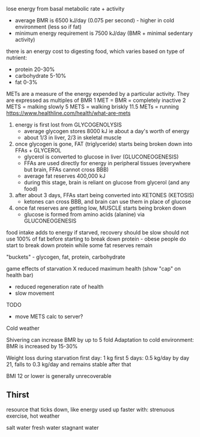 lose energy from basal metabolic rate + activity
- average BMR is 6500 kJ/day (0.075 per second) - higher in cold environment (less so if fat)
- minimum energy requirement is 7500 kJ/day (BMR + minimal sedentary activity)

there is an energy cost to digesting food, which varies based on type of nutrient:
- protein 20-30%
- carbohydrate 5-10%
- fat 0-3%

METs are a measure of the energy expended by a particular activity.
They are expressed as multiples of BMR
1 MET = BMR = completely inactive
2 METS = malking slowly
5 METS = walking briskly
11.5 METs = running
https://www.healthline.com/health/what-are-mets

1. energy is first lost from GLYCOGENOLYSIS
   - average glycogen stores 8000 kJ ie about a day's worth of energy
   - about 1/3 in liver, 2/3 in skeletal muscle
2. once glycogen is gone, FAT (triglyceride) starts being broken down into FFAs + GLYCEROL
   - glycerol is converted to glucose in liver (GLUCONEOGENESIS)
   - FFAs are used directly for energy in peripheral tissues (everywhere but brain, FFAs cannot cross BBB)
   - average fat reserves 400,000 kJ
   - during this stage, brain is reliant on glucose from glycerol (and any food)
3. after about 3 days, FFAs start being converted into KETONES (KETOSIS)
   - ketones can cross BBB, and brain can use them in place of glucose
4. once fat reserves are getting low, MUSCLE starts being broken down
   - glucose is formed from amino acids (alanine) via GLUCONEOGENESIS

food intake adds to energy
if starved, recovery should be slow
should not use 100% of fat before starting to break down protein - obese people do start to break down protein while some fat reserves remain

"buckets" - glycogen, fat, protein, carbohydrate

game effects of starvation
X reduced maximum health (show "cap" on health bar)
- reduced regeneration rate of health 
- slow movement

TODO
* move METS calc to server?



Cold weather

Shivering can increase BMR by up to 5 fold
Adaptation to cold environment: BMR is increased by 15-30%

Weight loss during starvation
first day: 1 kg
first 5 days: 0.5 kg/day
by day 21, falls to 0.3 kg/day and remains stable after that

BMI 12 or lower is generally unrecoverable


## Thirst

resource that ticks down, like energy
used up faster with: strenuous exercise, hot weather

salt water
fresh water
stagnant water

